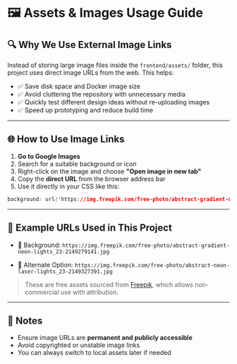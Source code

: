 
# 🖼️ Assets & Images Usage Guide

## 🔍 Why We Use External Image Links

Instead of storing large image files inside the `frontend/assets/` folder, this project uses direct image URLs from the web. This helps:

- ✅ Save disk space and Docker image size
- ✅ Avoid cluttering the repository with unnecessary media
- ✅ Quickly test different design ideas without re-uploading images
- ✅ Speed up prototyping and reduce build time

---

## 🌐 How to Use Image Links

1. **Go to Google Images**
2. Search for a suitable background or icon
3. Right-click on the image and choose **"Open image in new tab"**
4. Copy the **direct URL** from the browser address bar
5. Use it directly in your CSS like this:

```css
background: url('https://img.freepik.com/free-photo/abstract-gradient-neon-lights_23-2149279141.jpg') no-repeat center center fixed;
````

---

## 📁 Example URLs Used in This Project

* 🔗 Background:
  `https://img.freepik.com/free-photo/abstract-gradient-neon-lights_23-2149279141.jpg`

* 🔗 Alternate Option:
  `https://img.freepik.com/free-photo/abstract-neon-laser-lights_23-2149327391.jpg`

> These are free assets sourced from [Freepik](https://www.freepik.com), which allows non-commercial use with attribution.

---

## 📌 Notes

* Ensure image URLs are **permanent and publicly accessible**
* Avoid copyrighted or unstable image links
* You can always switch to local assets later if needed

```
